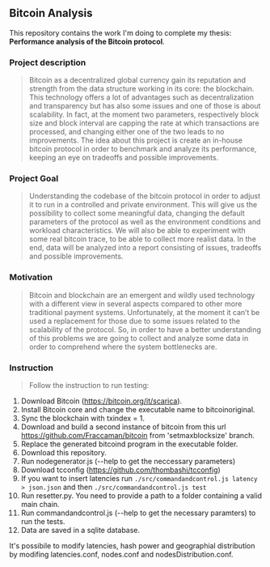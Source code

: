 Bitcoin Analysis
-

This repository contains the work I'm doing to complete my thesis: **Performance analysis of the Bitcoin protocol**.

### Project description
> Bitcoin as a decentralized global currency gain its reputation and strength from the data structure working in its core: the blockchain. This technology offers a lot of advantages such as decentralization and transparency but has also some issues and one of those is about scalability. In fact, at the moment two parameters, respectively block size and block interval are capping the rate at which transactions are processed, and changing either one of the two leads to no improvements.
The idea about this project is create an in-house bitcoin protocol in order to benchmark and analyze its performance, keeping an eye on tradeoffs and possible improvements.

### Project Goal
> Understanding the codebase of the bitcoin protocol in order to adjust it to run in a controlled and private environment.
This will give us the possibility to collect some meaningful data, changing the default parameters of the protocol as well as the environment conditions and workload characteristics.
We will also be able to experiment with some real bitcoin trace, to be able to collect more realist data. In the end, data will be analyzed into a report consisting of issues, tradeoffs and possible improvements.

### Motivation
> Bitcoin and blockchain are an emergent and wildly used technology with a different view in several aspects compared to other more traditional payment systems.
Unfortunately, at the moment it can’t be used a replacement for those due to some issues related to the scalability of the protocol. So, in order to have a better understanding of this problems we are going to collect and analyze some data in order to comprehend where the system bottlenecks are.

### Instruction
> Follow the instruction to run testing:
1. Download Bitcoin (https://bitcoin.org/it/scarica).
2. Install Bitcoin core and change the executable name to bitcoinoriginal.
3. Sync the blockchain with txindex = 1.
4. Download and build a second instance of bitcoin from this url https://github.com/Fraccaman/bitcoin from 'setmaxblocksize' branch.
5. Replace the generated bitcoind program in the executable folder.
6. Download this repository.
7. Run nodegenerator.js (--help to get the neccessary parameters)
8. Download tcconfig (https://github.com/thombashi/tcconfig)
9. If you want to insert latencies run ```./src/commandandcontrol.js latency > json.json``` and then ```./src/commandandcontrol.js test```
8. Run resetter.py. You need to provide a path to a folder containing a valid main chain.
9. Run commandandcontrol.js (--help to get the necessary paramters) to run the tests.
10. Data are saved in a sqlite database.

It's possibile to modify latencies, hash power and geographial distribution by modifing latencies.conf, nodes.conf and nodesDistribution.conf.
